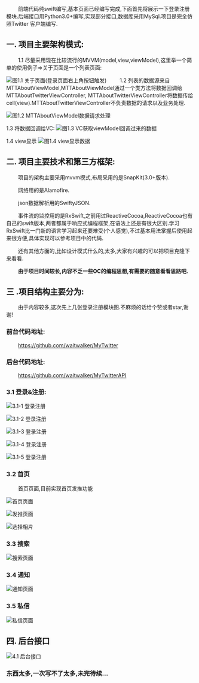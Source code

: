 &nbsp;&nbsp;&nbsp;&nbsp;&nbsp;&nbsp;&nbsp;&nbsp;前端代码纯swift编写,基本页面已经编写完成,下面首先将展示一下登录注册模块.后端接口用Python3.0+编写,实现部分接口,数据库采用MySql.项目是完全仿照Twitter 客户端编写.

## 一. 项目主要架构模式:
&nbsp;&nbsp;&nbsp;&nbsp;&nbsp;&nbsp;&nbsp;&nbsp;1.1 尽量采用现在比较流行的MVVM(model,view,viewModel),这里举一个简单的使用例子=>关于页面是一个列表页面:

![图1.1 关于页面(登录页面右上角按钮触发)](https://upload-images.jianshu.io/upload_images/1715253-7e6c4ac7164a1a17.PNG?imageMogr2/auto-orient/strip%7CimageView2/2/w/1000/format/webp)
&nbsp;&nbsp;&nbsp;&nbsp;&nbsp;&nbsp;&nbsp;&nbsp;1.2 列表的数据源来自MTTAboutViewModel,MTTAboutViewModel通过一个类方法将数据回调给MTTAboutTwitterViewController, MTTAboutTwitterViewController将数据传给cell(view).MTTAboutTwitterViewController不负责数据的请求以及业务处理.

![图1.2 MTTAboutViewModel数据请求处理](https://upload-images.jianshu.io/upload_images/1715253-e26ad030d2ff728e.png?imageMogr2/auto-orient/strip%7CimageView2/2/w/1000/format/webp)

1.3 将数据回调给VC:
![图1.3  VC获取viewModel回调过来的数据](https://upload-images.jianshu.io/upload_images/1715253-4ba934e05c919217.png?imageMogr2/auto-orient/strip%7CimageView2/2/w/1000/format/webp)

1.4 view显示
![图1.4 view显示数据](https://upload-images.jianshu.io/upload_images/1715253-6ab558991c0764b5.png?imageMogr2/auto-orient/strip%7CimageView2/2/w/1000/format/webp)

## 二. 项目主要技术和第三方框架:
&nbsp;&nbsp;&nbsp;&nbsp;&nbsp;&nbsp;&nbsp;&nbsp;项目的架构主要采用mvvm模式,布局采用的是SnapKit(3.0+版本).

&nbsp;&nbsp;&nbsp;&nbsp;&nbsp;&nbsp;&nbsp;&nbsp;网络用的是Alamofire.

&nbsp;&nbsp;&nbsp;&nbsp;&nbsp;&nbsp;&nbsp;&nbsp;json数据解析用的SwiftyJSON.

&nbsp;&nbsp;&nbsp;&nbsp;&nbsp;&nbsp;&nbsp;&nbsp;事件流的监控用的是RxSwift,之前用过ReactiveCocoa,ReactiveCocoa也有自己的swift版本,两者都属于响应式编程框架,在语法上还是有很大区别.学习RxSwift比一门新的语言学习起来还要难受(个人感觉),不过基本用法掌握后使用起来很方便,具体实现可以参考项目中的代码.

&nbsp;&nbsp;&nbsp;&nbsp;&nbsp;&nbsp;&nbsp;&nbsp;还有其他方面的,比如设计模式什么的,太多,大家有兴趣的可以把项目克隆下来看看.

&nbsp;&nbsp;&nbsp;&nbsp;&nbsp;&nbsp;&nbsp;&nbsp;**由于项目时间较长,内容不乏一些OC的编程思想,有需要的随意看看思路吧.**

## 三 .项目结构主要分为:
&nbsp;&nbsp;&nbsp;&nbsp;&nbsp;&nbsp;&nbsp;&nbsp;由于内容较多,这次先上几张登录注册模块图.不麻烦的话给个赞或者star,谢谢!
### 前台代码地址:  
&nbsp;&nbsp;&nbsp;&nbsp;&nbsp;&nbsp;&nbsp;&nbsp;https://github.com/waitwalker/MyTwitter

### 后台代码地址:  
&nbsp;&nbsp;&nbsp;&nbsp;&nbsp;&nbsp;&nbsp;&nbsp;https://github.com/waitwalker/MyTwitterAPI

### 3.1 登录&注册:

![3.1-1 登录注册](https://upload-images.jianshu.io/upload_images/1715253-0ac28327a678d9d2.PNG?imageMogr2/auto-orient/strip%7CimageView2/2/w/1000/format/webp)

![3.1-2 登录注册](https://upload-images.jianshu.io/upload_images/1715253-d3c1a942b5172fff.PNG?imageMogr2/auto-orient/strip%7CimageView2/2/w/1000/format/webp)


![3.1-3 登录注册](https://upload-images.jianshu.io/upload_images/1715253-1c06dc7eedb2ec75.PNG?imageMogr2/auto-orient/strip%7CimageView2/2/w/1000/format/webp)

![3.1-4 登录注册](https://upload-images.jianshu.io/upload_images/1715253-82f3e95e86e340a5.PNG?imageMogr2/auto-orient/strip%7CimageView2/2/w/1000/format/webp)

![3.1-5 登录注册](https://upload-images.jianshu.io/upload_images/1715253-82f3e95e86e340a5.PNG?imageMogr2/auto-orient/strip%7CimageView2/2/w/1000/format/webp)


### 3.2 首页
&nbsp;&nbsp;&nbsp;&nbsp;&nbsp;&nbsp;&nbsp;&nbsp;首页页面,目前实现首页发推功能


![首页页面](https://upload-images.jianshu.io/upload_images/1715253-18161e97459cec50.PNG?imageMogr2/auto-orient/strip%7CimageView2/2/w/1000/format/webp)

![发推页面](https://upload-images.jianshu.io/upload_images/1715253-0245434b010b04bd.PNG?imageMogr2/auto-orient/strip%7CimageView2/2/w/1000/format/webp)



![选择相片](https://upload-images.jianshu.io/upload_images/1715253-a5aae56c642a3dc1.PNG?imageMogr2/auto-orient/strip%7CimageView2/2/w/1000/format/webp)


### 3.3 搜索

![搜索页面](https://upload-images.jianshu.io/upload_images/1715253-7b41c8a9205b4544.PNG?imageMogr2/auto-orient/strip%7CimageView2/2/w/1000/format/webp)


### 3.4 通知

![通知页面](https://upload-images.jianshu.io/upload_images/1715253-68f9e46124d6297a.PNG?imageMogr2/auto-orient/strip%7CimageView2/2/w/1000/format/webp)

### 3.5 私信



![私信页面](https://upload-images.jianshu.io/upload_images/1715253-a90ffb5b6a14294b.PNG?imageMogr2/auto-orient/strip%7CimageView2/2/w/1000/format/webp)




## 四. 后台接口
![4.1 后台接口](https://upload-images.jianshu.io/upload_images/1715253-24de6f1a3dbd7c7b.png?imageMogr2/auto-orient/strip%7CimageView2/2/w/1000/format/webp)
### 东西太多,一次写不了太多,未完待续...
